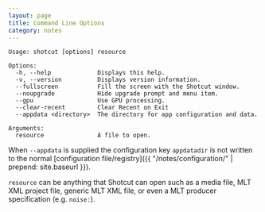 ```yaml
---
layout: page
title: Command Line Options
category: notes
---
```


<!-- Shotcut Responsive -->
<ins class="adsbygoogle"
    style="display:block"
    data-ad-client="ca-pub-1305424236533187"
    data-ad-slot="3403753557"
    data-ad-format="auto"></ins>
<script>
(adsbygoogle = window.adsbygoogle || []).push({});
</script>

```
Usage: shotcut [options] resource

Options:
  -h, --help             Displays this help.
  -v, --version          Displays version information.
  --fullscreen           Fill the screen with the Shotcut window.
  --noupgrade            Hide upgrade prompt and menu item.
  --gpu                  Use GPU processing.
  --clear-recent         Clear Recent on Exit
  --appdata <directory>  The directory for app configuration and data.

Arguments:
  resource               A file to open.
```

When `--appdata` is supplied the configuration key `appdatadir`
is not written to the normal [configuration file/registry]({{ "/notes/configuration/" | prepend: site.baseurl }}).

`resource` can be anything that Shotcut can open such as a media file, MLT XML
project file, generic MLT XML file, or even a MLT producer specification (e.g. `noise:`).
